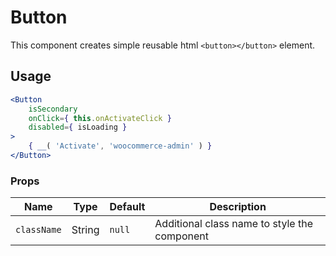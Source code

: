 Button
===

This component creates simple reusable html `<button></button>` element.

## Usage

```jsx
<Button
	isSecondary
	onClick={ this.onActivateClick }
	disabled={ isLoading }
>
	{ __( 'Activate', 'woocommerce-admin' ) }
</Button>
```

### Props

Name | Type | Default | Description
--- | --- | --- | ---
`className` | String | `null` | Additional class name to style the component
